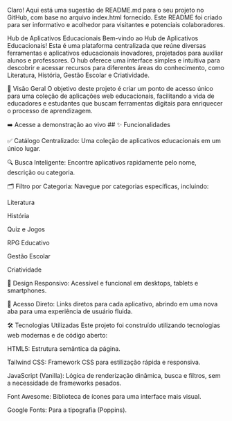 Claro! Aqui está uma sugestão de README.md para o seu projeto no GitHub, com base no arquivo index.html fornecido. Este README foi criado para ser informativo e acolhedor para visitantes e potenciais colaboradores.

Hub de Aplicativos Educacionais
Bem-vindo ao Hub de Aplicativos Educacionais! Esta é uma plataforma centralizada que reúne diversas ferramentas e aplicativos educacionais inovadores, projetados para auxiliar alunos e professores. O hub oferece uma interface simples e intuitiva para descobrir e acessar recursos para diferentes áreas do conhecimento, como Literatura, História, Gestão Escolar e Criatividade.

🚀 Visão Geral
O objetivo deste projeto é criar um ponto de acesso único para uma coleção de aplicações web educacionais, facilitando a vida de educadores e estudantes que buscam ferramentas digitais para enriquecer o processo de aprendizagem.

➡️ Acesse a demonstração ao vivo ## ✨ Funcionalidades

✅ Catálogo Centralizado: Uma coleção de aplicativos educacionais em um único lugar.

🔍 Busca Inteligente: Encontre aplicativos rapidamente pelo nome, descrição ou categoria.

🗂️ Filtro por Categoria: Navegue por categorias específicas, incluindo:

Literatura

História

Quiz e Jogos

RPG Educativo

Gestão Escolar

Criatividade

📱 Design Responsivo: Acessível e funcional em desktops, tablets e smartphones.

🔗 Acesso Direto: Links diretos para cada aplicativo, abrindo em uma nova aba para uma experiência de usuário fluida.

🛠️ Tecnologias Utilizadas
Este projeto foi construído utilizando tecnologias web modernas e de código aberto:

HTML5: Estrutura semântica da página.

Tailwind CSS: Framework CSS para estilização rápida e responsiva.

JavaScript (Vanilla): Lógica de renderização dinâmica, busca e filtros, sem a necessidade de frameworks pesados.

Font Awesome: Biblioteca de ícones para uma interface mais visual.

Google Fonts: Para a tipografia (Poppins).
